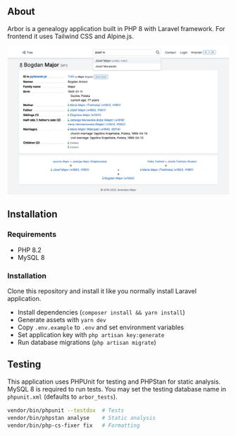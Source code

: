 ## About

Arbor is a genealogy application built in PHP 8 with Laravel framework.
For frontend it uses Tailwind CSS and Alpine.js.

![Screenshot of person view](resources/arbor.png)

## Installation

### Requirements

- PHP 8.2
- MySQL 8

### Installation

Clone this repository and install it like you normally install Laravel application.

- Install dependencies (`composer install && yarn install`)
- Generate assets with `yarn dev`
- Copy `.env.example` to `.env` and set environment variables
- Set application key with `php artisan key:generate`
- Run database migrations (`php artisan migrate`)

## Testing

This application uses PHPUnit for testing and PHPStan for static analysis. MySQL 8 is required to run tests. You may set the testing database name in `phpunit.xml` (defaults to `arbor_tests`).

```sh
vendor/bin/phpunit --testdox  # Tests
vendor/bin/phpstan analyse    # Static analysis
vendor/bin/php-cs-fixer fix   # Formatting
```
